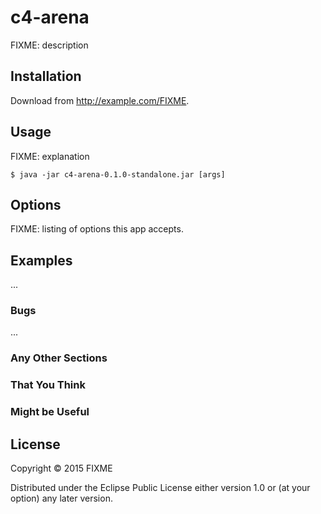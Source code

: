 # c4-arena

FIXME: description

## Installation

Download from http://example.com/FIXME.

## Usage

FIXME: explanation

    $ java -jar c4-arena-0.1.0-standalone.jar [args]

## Options

FIXME: listing of options this app accepts.

## Examples

...

### Bugs

...

### Any Other Sections
### That You Think
### Might be Useful

## License

Copyright © 2015 FIXME

Distributed under the Eclipse Public License either version 1.0 or (at
your option) any later version.
